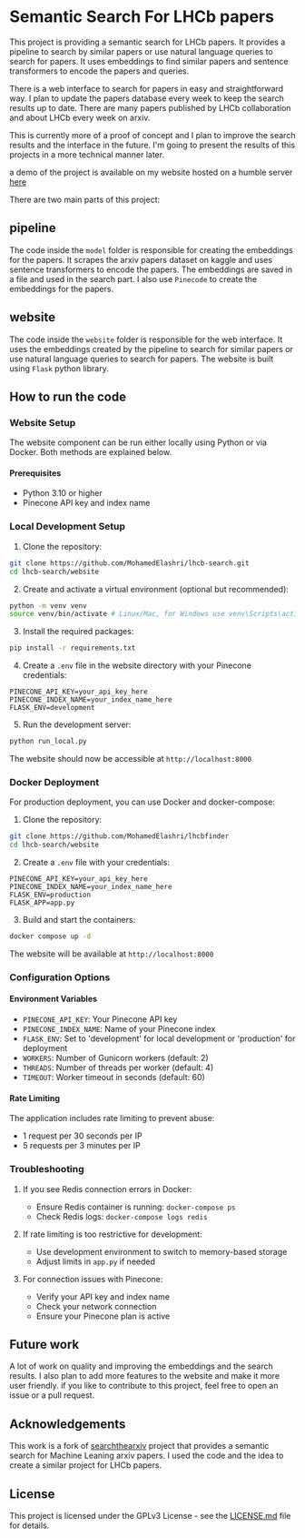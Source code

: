 # Semantic Search For LHCb papers 

This project is providing a semantic search for LHCb papers. It provides a pipeline to search by similar papers or use natural language queries to search for papers. It uses embeddings to find similar papers and sentence transformers to encode the papers and queries.

There is a web interface to search for papers in easy and straightforward way. I plan to update the papers database every week to keep the search results up to date. There are many papers published by LHCb collaboration and about LHCb every week on arxiv. 

This is currently more of a proof of concept and I plan to improve the search results and the interface in the future. I'm going to present the results of this projects in a more technical manner later. 

a demo of the project is available on my website hosted on a humble server [here](https://lhcbfinder.net/)

There are two main parts of this project:

## pipeline

The code inside the `model` folder is responsible for creating the embeddings for the papers. It scrapes the arxiv papers dataset on kaggle and uses sentence transformers to encode the papers. The embeddings are saved in a file and used in the search part. I also use `Pinecode` to create the embeddings for the papers.

## website 

The code inside the `website` folder is responsible for the web interface. It uses the embeddings created by the pipeline to search for similar papers or use natural language queries to search for papers. The website is built using `Flask` python library.


## How to run the code

### Website Setup

The website component can be run either locally using Python or via Docker. Both methods are explained below.

#### Prerequisites
- Python 3.10 or higher
- Pinecone API key and index name

### Local Development Setup

1. Clone the repository:
```bash
git clone https://github.com/MohamedElashri/lhcb-search.git
cd lhcb-search/website
```

2. Create and activate a virtual environment (optional but recommended):
```bash
python -m venv venv
source venv/bin/activate # Linux/Mac, for Windows use venv\Scripts\activate
```

3. Install the required packages:
```bash
pip install -r requirements.txt
```

4. Create a `.env` file in the website directory with your Pinecone credentials:
```env
PINECONE_API_KEY=your_api_key_here
PINECONE_INDEX_NAME=your_index_name_here
FLASK_ENV=development
```

5. Run the development server:
```bash
python run_local.py
```

The website should now be accessible at `http://localhost:8000`

### Docker Deployment

For production deployment, you can use Docker and docker-compose:

1. Clone the repository:
```bash
git clone https://github.com/MohamedElashri/lhcbfinder
cd lhcb-search/website
```

2. Create a `.env` file with your credentials:
```env
PINECONE_API_KEY=your_api_key_here
PINECONE_INDEX_NAME=your_index_name_here
FLASK_ENV=production
FLASK_APP=app.py
```

3. Build and start the containers:
```bash
docker compose up -d
```

The website will be available at `http://localhost:8000`

### Configuration Options

#### Environment Variables
- `PINECONE_API_KEY`: Your Pinecone API key
- `PINECONE_INDEX_NAME`: Name of your Pinecone index
- `FLASK_ENV`: Set to 'development' for local development or 'production' for deployment
- `WORKERS`: Number of Gunicorn workers (default: 2)
- `THREADS`: Number of threads per worker (default: 4)
- `TIMEOUT`: Worker timeout in seconds (default: 60)

#### Rate Limiting
The application includes rate limiting to prevent abuse:
- 1 request per 30 seconds per IP
- 5 requests per 3 minutes per IP


### Troubleshooting

1. If you see Redis connection errors in Docker:
   - Ensure Redis container is running: `docker-compose ps`
   - Check Redis logs: `docker-compose logs redis`

2. If rate limiting is too restrictive for development:
   - Use development environment to switch to memory-based storage
   - Adjust limits in `app.py` if needed

3. For connection issues with Pinecone:
   - Verify your API key and index name
   - Check your network connection
   - Ensure your Pinecone plan is active

## Future work

A lot of work on quality and improving the embeddings and the search results. I also plan to add more features to the website and make it more user friendly. if you like to contribute to this project, feel free to open an issue or a pull request.

## Acknowledgements
This work is a fork of [searchthearxiv](https://github.com/augustwester/searchthearxiv) project that provides a semantic search for Machine Leaning arxiv papers. I used the code and the idea to create a similar project for LHCb papers.

## License
This project is licensed under the GPLv3 License - see the [LICENSE.md](LICENSE.md) file for details.